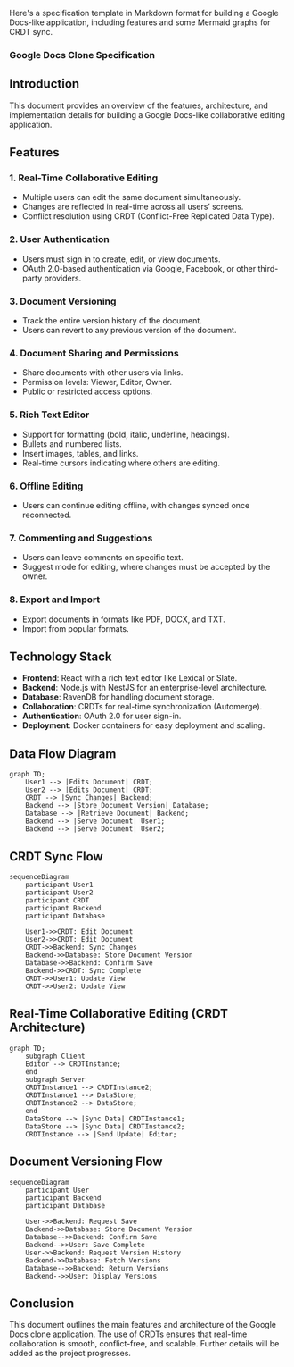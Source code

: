 Here's a specification template in Markdown format for building a Google Docs-like application, including features and some Mermaid graphs for CRDT sync.

### Google Docs Clone Specification

## Introduction
This document provides an overview of the features, architecture, and implementation details for building a Google Docs-like collaborative editing application.

## Features

### 1. **Real-Time Collaborative Editing**
   - Multiple users can edit the same document simultaneously.
   - Changes are reflected in real-time across all users’ screens.
   - Conflict resolution using CRDT (Conflict-Free Replicated Data Type).

### 2. **User Authentication**
   - Users must sign in to create, edit, or view documents.
   - OAuth 2.0-based authentication via Google, Facebook, or other third-party providers.

### 3. **Document Versioning**
   - Track the entire version history of the document.
   - Users can revert to any previous version of the document.

### 4. **Document Sharing and Permissions**
   - Share documents with other users via links.
   - Permission levels: Viewer, Editor, Owner.
   - Public or restricted access options.

### 5. **Rich Text Editor**
   - Support for formatting (bold, italic, underline, headings).
   - Bullets and numbered lists.
   - Insert images, tables, and links.
   - Real-time cursors indicating where others are editing.

### 6. **Offline Editing**
   - Users can continue editing offline, with changes synced once reconnected.

### 7. **Commenting and Suggestions**
   - Users can leave comments on specific text.
   - Suggest mode for editing, where changes must be accepted by the owner.

### 8. **Export and Import**
   - Export documents in formats like PDF, DOCX, and TXT.
   - Import from popular formats.

## Technology Stack

- **Frontend**: React with a rich text editor like Lexical or Slate.
- **Backend**: Node.js with NestJS for an enterprise-level architecture.
- **Database**: RavenDB for handling document storage.
- **Collaboration**: CRDTs for real-time synchronization (Automerge).
- **Authentication**: OAuth 2.0 for user sign-in.
- **Deployment**: Docker containers for easy deployment and scaling.

## Data Flow Diagram
```mermaid
graph TD;
    User1 --> |Edits Document| CRDT;
    User2 --> |Edits Document| CRDT;
    CRDT --> |Sync Changes| Backend;
    Backend --> |Store Document Version| Database;
    Database --> |Retrieve Document| Backend;
    Backend --> |Serve Document| User1;
    Backend --> |Serve Document| User2;
```

## CRDT Sync Flow

```mermaid
sequenceDiagram
    participant User1
    participant User2
    participant CRDT
    participant Backend
    participant Database
    
    User1->>CRDT: Edit Document
    User2->>CRDT: Edit Document
    CRDT->>Backend: Sync Changes
    Backend->>Database: Store Document Version
    Database->>Backend: Confirm Save
    Backend->>CRDT: Sync Complete
    CRDT->>User1: Update View
    CRDT->>User2: Update View
```

## Real-Time Collaborative Editing (CRDT Architecture)
```mermaid
graph TD;
    subgraph Client
    Editor --> CRDTInstance;
    end
    subgraph Server
    CRDTInstance1 --> CRDTInstance2;
    CRDTInstance1 --> DataStore;
    CRDTInstance2 --> DataStore;
    end
    DataStore --> |Sync Data| CRDTInstance1;
    DataStore --> |Sync Data| CRDTInstance2;
    CRDTInstance --> |Send Update| Editor;
```

## Document Versioning Flow

```mermaid
sequenceDiagram
    participant User
    participant Backend
    participant Database
    
    User->>Backend: Request Save
    Backend->>Database: Store Document Version
    Database-->>Backend: Confirm Save
    Backend-->>User: Save Complete
    User->>Backend: Request Version History
    Backend->>Database: Fetch Versions
    Database-->>Backend: Return Versions
    Backend-->>User: Display Versions
```

## Conclusion
This document outlines the main features and architecture of the Google Docs clone application. The use of CRDTs ensures that real-time collaboration is smooth, conflict-free, and scalable. Further details will be added as the project progresses.
